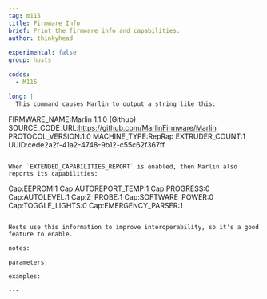 ```yaml
---
tag: m115
title: Firmware Info
brief: Print the firmware info and capabilities.
author: thinkyhead

experimental: false
group: hosts

codes:
  - M115

long: |
  This command causes Marlin to output a string like this:

  ```
  FIRMWARE_NAME:Marlin 1.1.0 (Github) SOURCE_CODE_URL:https://github.com/MarlinFirmware/Marlin PROTOCOL_VERSION:1.0 MACHINE_TYPE:RepRap EXTRUDER_COUNT:1 UUID:cede2a2f-41a2-4748-9b12-c55c62f367ff
  ```

  When `EXTENDED_CAPABILITIES_REPORT` is enabled, then Marlin also reports its capabilities:

  ```
  Cap:EEPROM:1
  Cap:AUTOREPORT_TEMP:1
  Cap:PROGRESS:0
  Cap:AUTOLEVEL:1
  Cap:Z_PROBE:1
  Cap:SOFTWARE_POWER:0
  Cap:TOGGLE_LIGHTS:0
  Cap:EMERGENCY_PARSER:1
  ```

  Hosts use this information to improve interoperability, so it's a good feature to enable.

notes:

parameters:

examples:

---
```


